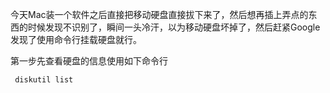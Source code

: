 今天Mac装一个软件之后直接把移动硬盘直接拔下来了，然后想再插上弄点的东西的时候发现不识别了，瞬间一头冷汗，以为移动硬盘坏掉了，然后赶紧Google发现了使用命令行挂载硬盘就行。

第一步先查看硬盘的信息使用如下命令行

```java
 diskutil list
```
